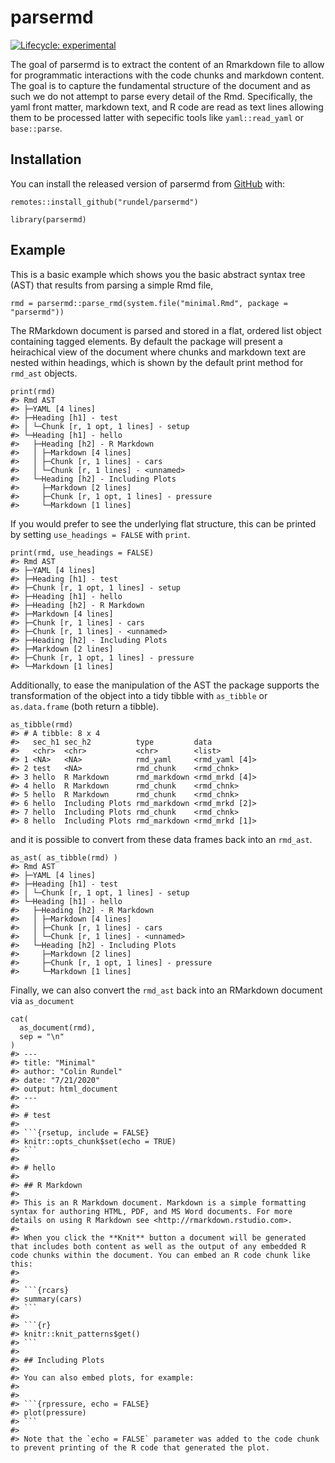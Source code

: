 
<!-- README.md is generated from README.Rmd. Please edit that file -->

parsermd
========

<!-- badges: start -->

[![Lifecycle:
experimental](https://img.shields.io/badge/lifecycle-experimental-orange.svg)](https://www.tidyverse.org/lifecycle/#experimental)
<!-- badges: end -->

The goal of parsermd is to extract the content of an Rmarkdown file to
allow for programmatic interactions with the code chunks and markdown
content. The goal is to capture the fundamental structure of the
document and as such we do not attempt to parse every detail of the Rmd.
Specifically, the yaml front matter, markdown text, and R code are read
as text lines allowing them to be processed latter with sepecific tools
like `yaml::read_yaml` or `base::parse`.

Installation
------------

You can install the released version of parsermd from
[GitHub](https://github.com/rundel/parsermd) with:

    remotes::install_github("rundel/parsermd")

    library(parsermd)

Example
-------

This is a basic example which shows you the basic abstract syntax tree
(AST) that results from parsing a simple Rmd file,

    rmd = parsermd::parse_rmd(system.file("minimal.Rmd", package = "parsermd"))

The RMarkdown document is parsed and stored in a flat, ordered list
object containing tagged elements. By default the package will present a
heirachical view of the document where chunks and markdown text are
nested within headings, which is shown by the default print method for
`rmd_ast` objects.

    print(rmd)
    #> Rmd AST
    #> ├─YAML [4 lines]
    #> ├─Heading [h1] - test
    #> │ └─Chunk [r, 1 opt, 1 lines] - setup
    #> └─Heading [h1] - hello
    #>   ├─Heading [h2] - R Markdown
    #>   │ ├─Markdown [4 lines]
    #>   │ ├─Chunk [r, 1 lines] - cars
    #>   │ └─Chunk [r, 1 lines] - <unnamed>
    #>   └─Heading [h2] - Including Plots
    #>     ├─Markdown [2 lines]
    #>     ├─Chunk [r, 1 opt, 1 lines] - pressure
    #>     └─Markdown [1 lines]

If you would prefer to see the underlying flat structure, this can be
printed by setting `use_headings = FALSE` with `print`.

    print(rmd, use_headings = FALSE)
    #> Rmd AST
    #> ├─YAML [4 lines]
    #> ├─Heading [h1] - test
    #> ├─Chunk [r, 1 opt, 1 lines] - setup
    #> ├─Heading [h1] - hello
    #> ├─Heading [h2] - R Markdown
    #> ├─Markdown [4 lines]
    #> ├─Chunk [r, 1 lines] - cars
    #> ├─Chunk [r, 1 lines] - <unnamed>
    #> ├─Heading [h2] - Including Plots
    #> ├─Markdown [2 lines]
    #> ├─Chunk [r, 1 opt, 1 lines] - pressure
    #> └─Markdown [1 lines]

Additionally, to ease the manipulation of the AST the package supports
the transformation of the object into a tidy tibble with `as_tibble` or
`as.data.frame` (both return a tibble).

    as_tibble(rmd)
    #> # A tibble: 8 x 4
    #>   sec_h1 sec_h2          type         data          
    #>   <chr>  <chr>           <chr>        <list>        
    #> 1 <NA>   <NA>            rmd_yaml     <rmd_yaml [4]>
    #> 2 test   <NA>            rmd_chunk    <rmd_chnk>    
    #> 3 hello  R Markdown      rmd_markdown <rmd_mrkd [4]>
    #> 4 hello  R Markdown      rmd_chunk    <rmd_chnk>    
    #> 5 hello  R Markdown      rmd_chunk    <rmd_chnk>    
    #> 6 hello  Including Plots rmd_markdown <rmd_mrkd [2]>
    #> 7 hello  Including Plots rmd_chunk    <rmd_chnk>    
    #> 8 hello  Including Plots rmd_markdown <rmd_mrkd [1]>

and it is possible to convert from these data frames back into an
`rmd_ast`.

    as_ast( as_tibble(rmd) )
    #> Rmd AST
    #> ├─YAML [4 lines]
    #> ├─Heading [h1] - test
    #> │ └─Chunk [r, 1 opt, 1 lines] - setup
    #> └─Heading [h1] - hello
    #>   ├─Heading [h2] - R Markdown
    #>   │ ├─Markdown [4 lines]
    #>   │ ├─Chunk [r, 1 lines] - cars
    #>   │ └─Chunk [r, 1 lines] - <unnamed>
    #>   └─Heading [h2] - Including Plots
    #>     ├─Markdown [2 lines]
    #>     ├─Chunk [r, 1 opt, 1 lines] - pressure
    #>     └─Markdown [1 lines]

Finally, we can also convert the `rmd_ast` back into an RMarkdown
document via `as_document`

    cat(
      as_document(rmd),
      sep = "\n"
    )
    #> ---
    #> title: "Minimal"
    #> author: "Colin Rundel"
    #> date: "7/21/2020"
    #> output: html_document
    #> ---
    #> 
    #> # test
    #> 
    #> ```{rsetup, include = FALSE}
    #> knitr::opts_chunk$set(echo = TRUE)
    #> ```
    #> 
    #> # hello
    #> 
    #> ## R Markdown
    #> 
    #> This is an R Markdown document. Markdown is a simple formatting syntax for authoring HTML, PDF, and MS Word documents. For more details on using R Markdown see <http://rmarkdown.rstudio.com>.
    #> 
    #> When you click the **Knit** button a document will be generated that includes both content as well as the output of any embedded R code chunks within the document. You can embed an R code chunk like this:
    #> 
    #> 
    #> ```{rcars}
    #> summary(cars)
    #> ```
    #> 
    #> ```{r}
    #> knitr::knit_patterns$get()
    #> ```
    #> 
    #> ## Including Plots
    #> 
    #> You can also embed plots, for example:
    #> 
    #> 
    #> ```{rpressure, echo = FALSE}
    #> plot(pressure)
    #> ```
    #> 
    #> Note that the `echo = FALSE` parameter was added to the code chunk to prevent printing of the R code that generated the plot.
